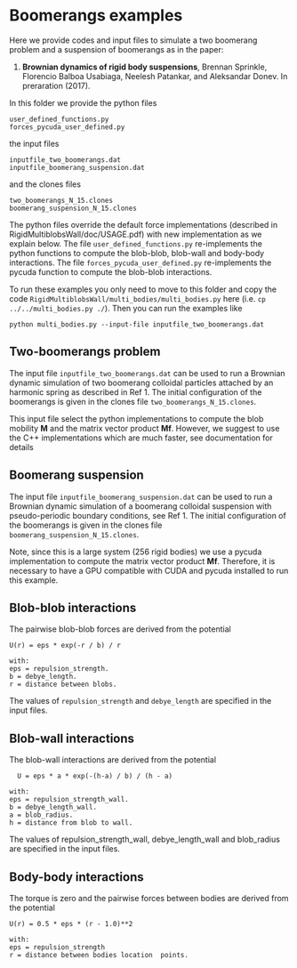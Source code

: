 # Boomerangs examples

Here we provide codes and input files to simulate a two boomerang
problem and a suspension of boomerangs as in the paper:

1. **Brownian dynamics of rigid body suspensions**, Brennan Sprinkle,
Florencio Balboa Usabiaga, Neelesh Patankar, and Aleksandar Donev. In
preraration (2017).

In this folder we provide the python files

```
user_defined_functions.py
forces_pycuda_user_defined.py
```

the input files

```
inputfile_two_boomerangs.dat
inputfile_boomerang_suspension.dat
```

and the clones files

```
two_boomerangs_N_15.clones
boomerang_suspension_N_15.clones
```

The python files override the default force implementations 
(described in RigidMultiblobsWall/doc/USAGE.pdf) with new implementation 
as we explain below.
The file `user_defined_functions.py` re-implements the python functions
to compute the blob-blob, blob-wall and body-body interactions.
The file `forces_pycuda_user_defined.py` re-implements the pycuda
function to compute the blob-blob interactions.

To run these examples you only need to move to this folder and 
copy the code `RigidMultiblobsWall/multi_bodies/multi_bodies.py`
here (i.e. `cp ../../multi_bodies.py ./`). Then you can run the
examples like 

```
python multi_bodies.py --input-file inputfile_two_boomerangs.dat
```

## Two-boomerangs problem
The input file `inputfile_two_boomerangs.dat` can be used to run a Brownian dynamic simulation
of two boomerang colloidal particles attached by an harmonic spring as
described in Ref 1. The initial configuration of the boomerangs is
given in the clones file `two_boomerangs_N_15.clones`.

This input file select the python implementations to compute the blob
mobility **M** and the matrix vector product **Mf**. However, we
suggest to use the C++ implementations which are much faster, see
documentation for details

## Boomerang suspension
The input file `inputfile_boomerang_suspension.dat` can be used to run a Brownian dynamic simulation
of a boomerang colloidal suspension with pseudo-periodic boundary
conditions, see Ref 1. The initial configuration of the boomerangs is
given in the clones file `boomerang_suspension_N_15.clones`.

Note, since this is a large system (256 rigid bodies) we use a pycuda implementation to
compute the matrix vector product **Mf**. Therefore, it is necessary
to have a GPU compatible with CUDA and pycuda installed to run this
example. 



## Blob-blob interactions
The pairwise blob-blob forces are derived from the potential

```
U(r) = eps * exp(-r / b) / r

with:
eps = repulsion_strength.
b = debye_length.
r = distance between blobs.
```

The values of `repulsion_strength` and `debye_length` are specified in the
input files.


## Blob-wall interactions
The blob-wall interactions are derived from the potential

```
  U = eps * a * exp(-(h-a) / b) / (h - a)

with:
eps = repulsion_strength_wall.
b = debye_length_wall.
a = blob_radius.
h = distance from blob to wall.
```

The values of repulsion_strength_wall, debye_length_wall and
blob_radius are specified in the input files.

## Body-body interactions
The torque is zero and the pairwise forces between bodies are derived from the
potential

```
U(r) = 0.5 * eps * (r - 1.0)**2

with:
eps = repulsion_strength
r = distance between bodies location  points.
```

